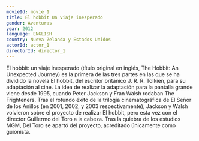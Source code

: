 ```yaml
---
movieId: movie_1
title: El hobbit Un viaje inesperado
gender: Aventuras
year: 2012
language: ENGLISH
country: Nueva Zelanda y Estados Unidos
actorId: actor_1
directorId: director_1
---
```


El hobbit: un viaje inesperado (título original en inglés, The Hobbit: An Unexpected Journey) es la primera de las tres partes en las que se ha dividido la novela El hobbit, del escritor británico J. R. R. Tolkien, para su adaptación al cine. La idea de realizar la adaptación para la pantalla grande viene desde 1995, cuando Peter Jackson y Fran Walsh rodaban The Frighteners. Tras el rotundo éxito de la trilogía cinematográfica de El Señor de los Anillos (en 2001, 2002, y 2003 respectivamente), Jackson y Walsh volvieron sobre el proyecto de realizar El hobbit, pero esta vez con el director Guillermo del Toro a la cabeza. Tras la quiebra de los estudios MGM, Del Toro se apartó del proyecto, acreditado únicamente como guionista.